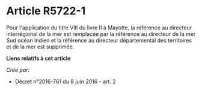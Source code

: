 # Article R5722-1

Pour  l'application du titre VIII du livre II à Mayotte, la référence au  directeur interrégional de la mer est remplacée par
la référence au  directeur de la mer Sud océan Indien et la référence au directeur  départemental des territoires et de la
mer est supprimée.

**Liens relatifs à cet article**

_Créé par_:

  - Décret n°2016-761 du 8 juin 2016 - art. 2
